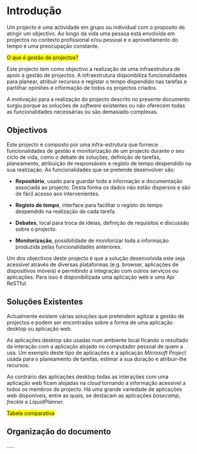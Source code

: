 Introdução
=

Um projecto é uma actividade em grupo ou individual com o proposito de atingir um objectivo. Ao longo da vida uma pessoa está envolvida em projectos no contexto profissional e/ou pessoal e o aproveitamento do tempo é uma preocupação constante. 

<span style="background-color: yellow">O que é gestão de projectos?</span>

Este projecto tem como objectivo a realização de uma infraestrutura de apoio à gestão de projectos. A infraestrutura disponibiliza funcionalidades para planear, atribuir recursos e registar o tempo dispendido nas tarefas e partilhar opiniões e informação de todos os projectos criados.

A motivação para a realização do projecto descrito no presente documento surgiu porque as soluções de *software* existentes ou não oferecem todas as funcionalidades necessárias ou são demasiado complexas.

Objectivos
-

Este projecto é composto por uma infra-estrutura que fornece funcionalidades de gestão e monitorização de um projecto durante o seu ciclo de vida, como o debate de soluções, definição de tarefas, planeamento, atribuição de responsáveis e registo de tempo despendido na sua realização. As funcionalidades que se pretende desenvolver são:

* **Repositório**, usado para guardar toda a informação e documentação associada ao projecto. Desta forma os dados não estão dispersos e são de fácil acesso aos intervenientes.

* **Registo de tempo**, interface para facilitar o registo do tempo despendido na realização de cada tarefa.

* **Debates**, local para troca de ideias, definição de requisitos e discussão sobre o projecto.

* **Monitorização**, possibilidade de monitorizar toda a informação produzida pelas funcionalidades anteriores. 

Um dos objectivos deste projecto é que a solução desenvolvida este seja acessível através de diversas plataformas (e.g. browser, aplicações de dispositivos móveis) e permitindo a integração com outros serviços ou aplicações. Para isso é disponibilizada uma aplicação web e uma Api ReSTful. 

Soluções Existentes
-

Actualmente existem várias soluções que pretendem agilizar a gestão de projectos e podem ser encontradas sobre a forma de uma aplicação desktop ou aplicação web. 

As aplicações desktop são usadas num ambiente local ficando o resultado da interação com a aplicação alojado no computador pessoal de quem a usa. Um exemplo deste tipo de aplicações é a aplicação *Microsoft Project* usada para o planeamento de tarefas, estimar a sua duração e atribuir-lhe recursos. 

Ao contrário das aplicações desktop todas as interações com uma aplicação web ficam alojadas na *cloud* tornando a informação acessível a todos os membros do projecto. Há uma grande variedade de aplicações web disponíveis, entre as quais, se destacam as aplicações *basecamp*, *freckle* e *LiquidPlanner*.

<span style="background-color: yellow">Tabela comparativa</span>


Organização do documento
-

.....